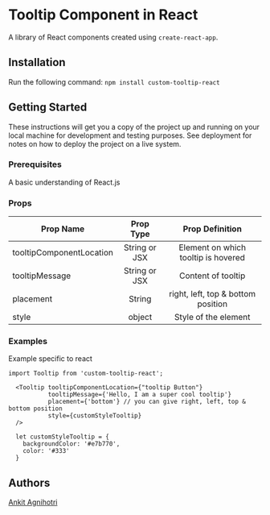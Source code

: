 # Tooltip Component in React
A library of React components created using `create-react-app`.
## Installation
Run the following command:
`npm install custom-tooltip-react`

## Getting Started

These instructions will get you a copy of the project up and running on your local machine for development and testing purposes. See deployment for notes on how to deploy the project on a live system.

### Prerequisites

A basic understanding of React.js


### Props
|  Prop Name          | Prop Type           | Prop Definition   |
| ------------- |:-------------:| :-----:|
| tooltipComponentLocation      | String or JSX  | Element on which tooltip is hovered   |
| tooltipMessage      | String or JSX     |  Content of tooltip   |
| placement | String     |    right, left, top & bottom position |
| style | object     |  Style of the element     |


### Examples
Example specific to react
```
import Tooltip from 'custom-tooltip-react';

  <Tooltip tooltipComponentLocation={"tooltip Button"}
           tooltipMessage={'Hello, I am a super cool tooltip'}
           placement={'bottom'} // you can give right, left, top & bottom position
           style={customStyleTooltip}
  />

  let customStyleTooltip = {
    backgroundColor: '#e7b770',
    color: '#333'
  }
```


## Authors

[Ankit Agnihotri](https://github.com/ankitagnihotri)
